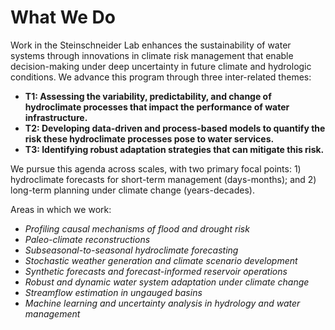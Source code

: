 # What We Do

Work in the Steinschneider Lab enhances the sustainability of water systems through innovations in climate risk management that enable decision-making under deep uncertainty in future climate and hydrologic conditions. We advance this program through three inter-related themes: 
* **T1: Assessing the variability, predictability, and change of hydroclimate processes that impact the performance of water infrastructure.**
* **T2: Developing data-driven and process-based models to quantify the risk these hydroclimate processes pose to water services.**
* **T3: Identifying robust adaptation strategies that can mitigate this risk.**
 
We pursue this agenda across scales, with two primary focal points: 1) hydroclimate forecasts for short-term management (days-months); and 2) long-term planning under climate change (years-decades). 

Areas in which we work: 

* *Profiling causal mechanisms of flood and drought risk*
* *Paleo-climate reconstructions*
* *Subseasonal-to-seasonal hydroclimate forecasting*
* *Stochastic weather generation and climate scenario development*
* *Synthetic forecasts and forecast-informed reservoir operations*
* *Robust and dynamic water system adaptation under climate change*
* *Streamflow estimation in ungauged basins*
* *Machine learning and uncertainty analysis in hydrology and water management*
